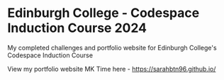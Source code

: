 # Edinburgh College - Codespace Induction Course 2024

My completed challenges and portfolio website for Edinburgh College's Codespace Induction Course

View my portfolio website MK Time here - https://sarahbtn96.github.io/

